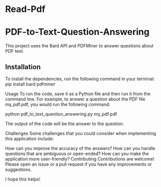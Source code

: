 # Read-Pdf

# PDF-to-Text-Question-Answering

This project uses the Bard API and PDFMiner to answer questions about PDF text.

## Installation

To install the dependencies, run the following command in your terminal:
pip install bard pdfminer

Usage
To run the code, save it as a Python file and then run it from the command line. For example, to answer a question about the PDF file my_pdf.pdf, you would run the following command:

python pdf_to_text_question_answering.py my_pdf.pdf

The output of the code will be the answer to the question.

Challenges
Some challenges that you could consider when implementing this application include:

How can you improve the accuracy of the answers?
How can you handle questions that are ambiguous or open-ended?
How can you make the application more user-friendly?
Contributing
Contributions are welcome! Please open an issue or a pull request if you have any improvements or suggestions.

I hope this helps!
